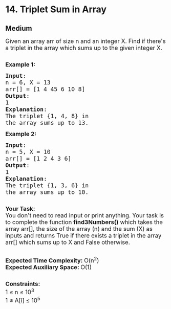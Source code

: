 # 14. Triplet Sum in Array
## Medium 
<div class="problem-statement" style="user-select: auto;">
                <p style="user-select: auto;"></p><p style="user-select: auto;"><span style="font-size: 18px; user-select: auto;">Given an array arr of size n and an integer X. Find if there's a triplet in the array which sums up to the given integer X. </span></p>

<p style="user-select: auto;"><br style="user-select: auto;">
<span style="font-size: 18px; user-select: auto;"><strong style="user-select: auto;">Example 1:</strong></span></p>

<pre style="user-select: auto;"><span style="font-size: 18px; user-select: auto;"><strong style="user-select: auto;">Input</strong>:
n = 6, X = 13
arr[] = [1 4 45 6 10 8]
<strong style="user-select: auto;">Output</strong>:
1
<strong style="user-select: auto;">Explanation</strong>:
The triplet {1, 4, 8} in 
the array sums up to 13.</span></pre>

<p style="user-select: auto;"><span style="font-size: 18px; user-select: auto;"><strong style="user-select: auto;">Example 2:</strong></span></p>

<pre style="user-select: auto;"><span style="font-size: 18px; user-select: auto;"><strong style="user-select: auto;">Input</strong>:
n = 5, X = 10
arr[] = [1 2 4 3 6]
<strong style="user-select: auto;">Output</strong>:
1
<strong style="user-select: auto;">Explanation</strong>:
The triplet {1, 3, 6} in 
the array sums up to 10.</span>
</pre>

<p style="user-select: auto;"><br style="user-select: auto;">
<span style="font-size: 18px; user-select: auto;"><strong style="user-select: auto;">Your Task:</strong><br style="user-select: auto;">
You don't need to read input or print anything. Your task is to complete the function&nbsp;<strong style="user-select: auto;">find3Numbers()</strong>&nbsp;which takes the array arr[], the size of the array (n) and the sum (X) as inputs and returns True if there exists a triplet in the array arr[] which sums up to X and False otherwise.</span></p>

<p style="user-select: auto;"><br style="user-select: auto;">
<span style="font-size: 18px; user-select: auto;"><strong style="user-select: auto;">Expected Time Complexity:&nbsp;</strong>O(n<sup style="user-select: auto;">2</sup>)<br style="user-select: auto;">
<strong style="user-select: auto;">Expected Auxiliary Space:&nbsp;</strong>O(1)</span></p>

<p style="user-select: auto;"><br style="user-select: auto;">
<span style="font-size: 18px; user-select: auto;"><strong style="user-select: auto;">Constraints:</strong><br style="user-select: auto;">
1 ≤ n ≤ 10<sup style="user-select: auto;">3</sup><br style="user-select: auto;">
1 ≤ A[i] ≤ 10<sup style="user-select: auto;">5</sup></span></p>
 <p style="user-select: auto;"></p>
            </div>